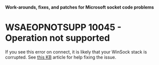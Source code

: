 **Work-arounds, fixes, and patches for Microsoft socket code problems**

WSAEOPNOTSUPP 10045 - Operation not supported
=============================================

If you see this error on connect, it is likely that your WinSock stack is
corrupted. See [this
KB](http://support.microsoft.com/default.aspx?scid=kb%3Ben-us%3B811259) article
for help fixing the issue.
